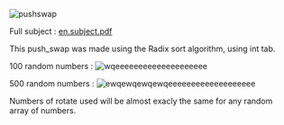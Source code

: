 ![pushswap](https://user-images.githubusercontent.com/76008303/160243757-fa61ebe7-f686-421d-9d6d-5e205af00c48.png)


Full subject :
[en.subject.pdf](https://github.com/Chafik42/push_swap/files/8355609/en.subject.pdf)



This push_swap was made using the Radix sort algorithm, using int tab.

100 random numbers :
![wqeeeeeeeeeeeeeeeeeeee](https://user-images.githubusercontent.com/76008303/160243467-2d40b1a4-040d-46f3-97ce-316c36ae60c4.png)


500 random numbers :
![ewqewqewqewqeeeeeeeeeeeeeeeeeee](https://user-images.githubusercontent.com/76008303/160243484-c2c5564e-e844-40f9-9b42-18e33cdbedc1.png)


Numbers of rotate used will be almost exacly the same for any random array of numbers.
